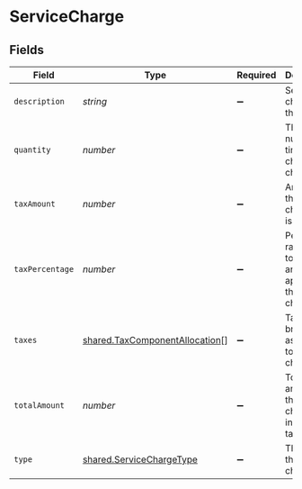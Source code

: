 # ServiceCharge


## Fields

| Field                                                                                   | Type                                                                                    | Required                                                                                | Description                                                                             | Example                                                                                 |
| --------------------------------------------------------------------------------------- | --------------------------------------------------------------------------------------- | --------------------------------------------------------------------------------------- | --------------------------------------------------------------------------------------- | --------------------------------------------------------------------------------------- |
| `description`                                                                           | *string*                                                                                | :heavy_minus_sign:                                                                      | Service charges for this order.                                                         | A service charge                                                                        |
| `quantity`                                                                              | *number*                                                                                | :heavy_minus_sign:                                                                      | The number of times the charge is charged.                                              | 1                                                                                       |
| `taxAmount`                                                                             | *number*                                                                                | :heavy_minus_sign:                                                                      | Amount of the service charge that is tax.                                               | 0                                                                                       |
| `taxPercentage`                                                                         | *number*                                                                                | :heavy_minus_sign:                                                                      | Percentage rate (from 0 to 100) of any tax applied to the service charge.               | 0                                                                                       |
| `taxes`                                                                                 | [shared.TaxComponentAllocation](../../../sdk/models/shared/taxcomponentallocation.md)[] | :heavy_minus_sign:                                                                      | Taxes breakdown as applied to service charges.                                          |                                                                                         |
| `totalAmount`                                                                           | *number*                                                                                | :heavy_minus_sign:                                                                      | Total amount of the service charge, including tax.                                      | 0                                                                                       |
| `type`                                                                                  | [shared.ServiceChargeType](../../../sdk/models/shared/servicechargetype.md)             | :heavy_minus_sign:                                                                      | The type of the service charge.                                                         | Overpayment                                                                             |